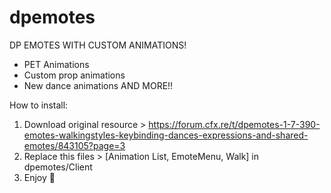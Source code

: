 # dpemotes

DP EMOTES WITH CUSTOM ANIMATIONS!

+ PET Animations
+ Custom prop animations
+ New dance animations
AND MORE!!

How to install:

1) Download original resource > https://forum.cfx.re/t/dpemotes-1-7-390-emotes-walkingstyles-keybinding-dances-expressions-and-shared-emotes/843105?page=3
2) Replace this files > [Animation List, EmoteMenu, Walk] in dpemotes/Client
3) Enjoy 💖
